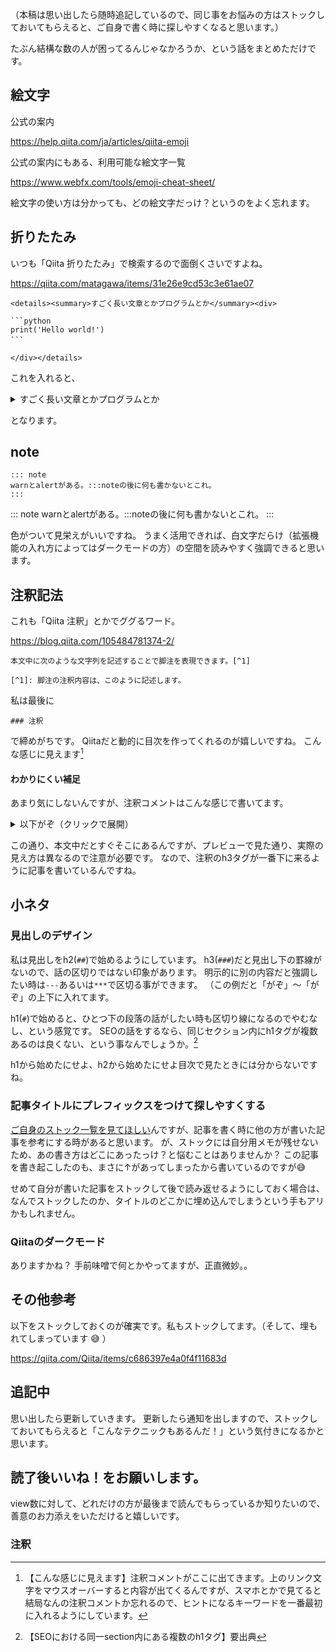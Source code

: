 （本稿は思い出したら随時追記しているので、同じ事をお悩みの方はストックしておいてもらえると、ご自身で書く時に探しやすくなると思います。）

たぶん結構な数の人が困ってるんじゃなかろうか、という話をまとめただけです。

## 絵文字
公式の案内

https://help.qiita.com/ja/articles/qiita-emoji

公式の案内にもある、利用可能な絵文字一覧

https://www.webfx.com/tools/emoji-cheat-sheet/

絵文字の使い方は分かっても、どの絵文字だっけ？というのをよく忘れます。

## 折りたたみ
いつも「Qiita 折りたたみ」で検索するので面倒くさいですよね。

https://qiita.com/matagawa/items/31e26e9cd53c3e61ae07

```
<details><summary>すごく長い文章とかプログラムとか</summary><div>

```python
print('Hello world!')
```　

</div></details>
```

これを入れると、

<details><summary>すごく長い文章とかプログラムとか</summary><div>

```python
print('Hello world!')
```

</div></details>

となります。

## note
```
::: note
warnとalertがある。:::noteの後に何も書かないとこれ。
:::
```

::: note
warnとalertがある。:::noteの後に何も書かないとこれ。
:::

色がついて見栄えがいいですね。
うまく活用できれば、白文字だらけ（拡張機能の入れ方によってはダークモードの方）の空間を読みやすく強調できると思います。

## 注釈記法
これも「Qiita 注釈」とかでググるワード。

https://blog.qiita.com/105484781374-2/

```
本文中に次のような文字列を記述することで脚注を表現できます。[^1]

[^1]: 脚注の注釈内容は、このように記述します。
```

私は最後に

```
### 注釈
```

で締めがちです。
Qiitaだと動的に目次を作ってくれるのが嬉しいですね。
こんな感じに見えます[^1]
[^1]: 【こんな感じに見えます】注釈コメントがここに出てきます。上のリンク文字をマウスオーバーすると内容が出てくるんですが、スマホとかで見てると結局なんの注釈コメントか忘れるので、ヒントになるキーワードを一番最初に入れるようにしています。

#### わかりにくい補足
あまり気にしないんですが、注釈コメントはこんな感じで書いてます。

<details><summary>以下がぞ（クリックで展開）</summary><div>

---

![image.png](https://qiita-image-store.s3.ap-northeast-1.amazonaws.com/0/122800/758328c5-884d-98ff-d24c-cbb8fa5de8ec.png)

---

以上がぞ

</div></details>

この通り、本文中だとすぐそこにあるんですが、プレビューで見た通り、実際の見え方は異なるので注意が必要です。
なので、注釈のh3タグが一番下に来るように記事を書いているんですね。

## 小ネタ
### 見出しのデザイン
私は見出しをh2(`##`)で始めるようにしています。
h3(`###`)だと見出し下の罫線がないので、話の区切りではない印象があります。
明示的に別の内容だと強調したい時は`---`あるいは`***`で区切る事ができます。
（この例だと「がぞ」～「がぞ」の上下に入れてます。

h1(`#`)で始めると、ひとつ下の段落の話がしたい時も区切り線になるのでやむなし、という感覚です。
SEOの話をするなら、同じセクション内にh1タグが複数あるのは良くない、という事なんでしょうか。[^2]
[^2]: 【SEOにおける同一section内にある複数のh1タグ】要出典

h1から始めたにせよ、h2から始めたにせよ目次で見たときには分からないですね。

### 記事タイトルにプレフィックスをつけて探しやすくする

[ご自身のストック一覧を見てほしい](https://qiita.com/stock)んですが、記事を書く時に他の方が書いた記事を参考にする時があると思います。
が、ストックには自分用メモが残せないため、あの書き方はどこにあったっけ？と悩むことはありませんか？
この記事を書き起こしたのも、まさに↑があってしまったから書いているのですが:sweat_smile:

せめて自分が書いた記事をストックして後で読み返せるようにしておく場合は、なんでストックしたのか、タイトルのどこかに埋め込んでしまうという手もアリかもしれません。

### Qiitaのダークモード
ありますかね？
手前味噌で何とかやってますが、正直微妙。。

## その他参考
以下をストックしておくのが確実です。私もストックしてます。（そして、埋もれてしまっています :sweat_smile: ）

https://qiita.com/Qiita/items/c686397e4a0f4f11683d

## 追記中
思い出したら更新していきます。
更新したら通知を出しますので、ストックしておいてもらえると「こんなテクニックもあるんだ！」という気付きになるかと思います。

## 読了後いいね！をお願いします。
view数に対して、どれだけの方が最後まで読んでもらっているか知りたいので、善意のお力添えをいただけると嬉しいです。

### 注釈
